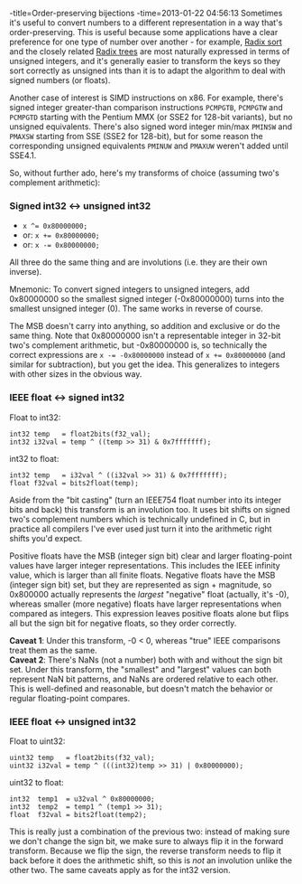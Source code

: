 -title=Order-preserving bijections
-time=2013-01-22 04:56:13
Sometimes it's useful to convert numbers to a different representation in a way that's order\-preserving. This is useful because some applications have a clear preference for one type of number over another \- for example, [Radix sort](http://en.wikipedia.org/wiki/Radix_sort) and the closely related [Radix trees](http://en.wikipedia.org/wiki/Radix_tree) are most naturally expressed in terms of unsigned integers, and it's generally easier to transform the keys so they sort correctly as unsigned ints than it is to adapt the algorithm to deal with signed numbers \(or floats\).

Another case of interest is SIMD instructions on x86. For example, there's signed integer greater\-than comparison instructions `PCMPGTB`, `PCMPGTW` and `PCMPGTD` starting with the Pentium MMX \(or SSE2 for 128\-bit variants\), but no unsigned equivalents. There's also signed word integer min/max `PMINSW` and `PMAXSW` starting from SSE \(SSE2 for 128\-bit\), but for some reason the corresponding unsigned equivalents `PMINUW` and `PMAXUW` weren't added until SSE4.1.

So, without further ado, here's my transforms of choice \(assuming two's complement arithmetic\):

### Signed int32 \<\-\> unsigned int32

* `x ^= 0x80000000;`
* or: `x += 0x80000000;`
* or: `x -= 0x80000000;`

All three do the same thing and are involutions \(i.e. they are their own inverse\).

Mnemonic: To convert signed integers to unsigned integers, add 0x80000000 so the smallest signed integer \(\-0x80000000\) turns into the smallest unsigned integer \(0\). The same works in reverse of course. 

The MSB doesn't carry into anything, so addition and exclusive or do the same thing. Note that 0x80000000 isn't a representable integer in 32\-bit two's complement arithmetic, but \-0x80000000 is, so technically the correct expressions are `x -= -0x80000000` instead of `x += 0x80000000` \(and similar for subtraction\), but you get the idea. This generalizes to integers with other sizes in the obvious way.

### IEEE float \<\-\> signed int32

Float to int32:

```
int32 temp   = float2bits(f32_val);
int32 i32val = temp ^ ((temp >> 31) & 0x7fffffff);
```

int32 to float:

```
int32 temp   = i32val ^ ((i32val >> 31) & 0x7fffffff);
float f32val = bits2float(temp);
```

Aside from the "bit casting" \(turn an IEEE754 float number into its integer bits and back\) this transform is an involution too. It uses bit shifts on signed two's complement numbers which is technically undefined in C, but in practice all compilers I've ever used just turn it into the arithmetic right shifts you'd expect.

Positive floats have the MSB \(integer sign bit\) clear and larger floating\-point values have larger integer representations. This includes the IEEE infinity value, which is larger than all finite floats. Negative floats have the MSB \(integer sign bit\) set, but they are represented as sign \+ magnitude, so 0x800000 actually represents the *largest* "negative" float \(actually, it's \-0\), whereas smaller \(more negative\) floats have larger representations when compared as integers. This expression leaves positive floats alone but flips all but the sign bit for negative floats, so they order correctly.

**Caveat 1**: Under this transform, \-0 \< 0, whereas "true" IEEE comparisons treat them as the same.
<br>**Caveat 2**: There's NaNs \(not a number\) both with and without the sign bit set. Under this transform, the "smallest" and "largest" values can both represent NaN bit patterns, and NaNs are ordered relative to each other. This is well\-defined and reasonable, but doesn't match the behavior or regular floating\-point compares.

### IEEE float \<\-\> unsigned int32

Float to uint32:

```
uint32 temp   = float2bits(f32_val);
uint32 i32val = temp ^ (((int32)temp >> 31) | 0x80000000);
```

uint32 to float:

```
int32  temp1  = u32val ^ 0x80000000;
int32  temp2  = temp1 ^ (temp1 >> 31);
float  f32val = bits2float(temp2);
```

This is really just a combination of the previous two: instead of making sure we don't change the sign bit, we make sure to always flip it in the forward transform. Because we flip the sign, the reverse transform needs to flip it back before it does the arithmetic shift, so this is *not* an involution unlike the other two. The same caveats apply as for the int32 version.